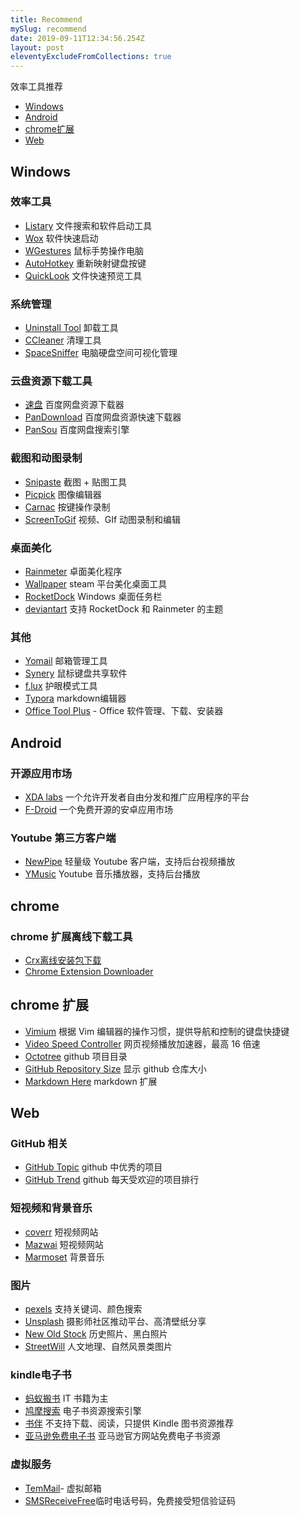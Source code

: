 ```yaml
---
title: Recommend
mySlug: recommend
date: 2019-09-11T12:34:56.254Z
layout: post
eleventyExcludeFromCollections: true
---
```

效率工具推荐
- [Windows](#windows)
- [Android](#android)
- [chrome扩展](#chrome)
- [Web](#Web)

## Windows

### 效率工具
- [Listary][listary] 文件搜索和软件启动工具 
- [Wox][wox] 软件快速启动 
- [WGestures][WGestures] 鼠标手势操作电脑 
- [AutoHotkey][AutoHotkey] 重新映射键盘按键
- [QuickLook][QuickLook] 文件快速预览工具  

### 系统管理
- [Uninstall Tool][uninstall tool] 卸载工具
- [CCleaner][ccleaner] 清理工具
- [SpaceSniffer][spacesniffer] 电脑硬盘空间可视化管理

### 云盘资源下载工具
- [速盘][速盘] 百度网盘资源下载器 
- [PanDownload][pandownload] 百度网盘资源快速下载器
- [PanSou][pansou] 百度网盘搜索引擎

### 截图和动图录制
- [Snipaste][snipaste] 截图 + 贴图工具  
- [Picpick][pickpick] 图像编辑器
- [Carnac][carnac] 按键操作录制
- [ScreenToGif][screentogif] 视频、GIf 动图录制和编辑 

### 桌面美化
- [Rainmeter][rainmeter] 卓面美化程序
- [Wallpaper][wallpaper] steam 平台美化桌面工具
- [RocketDock][rocketdock] Windows 桌面任务栏
- [deviantart][deviantart] 支持 RocketDock 和 Rainmeter 的主题


### 其他
- [Yomail][yomail] 邮箱管理工具
- [Synery][synery] 鼠标键盘共享软件
- [f.lux][f.lux] 护眼模式工具
- [Typora][Typora] markdown编辑器
- [Office Tool Plus][otoolplus]  - Office 软件管理、下载、安装器

## Android 

### 开源应用市场
- [XDA labs][xda] 一个允许开发者自由分发和推广应用程序的平台
- [F-Droid][f-droid] 一个免费开源的安卓应用市场

 ### Youtube 第三方客户端
 - [NewPipe][newpipe] 轻量级 Youtube 客户端，支持后台视频播放
 - [YMusic][ymusic] Youtube 音乐播放器，支持后台播放

## chrome
### chrome 扩展离线下载工具

- [Crx离线安装包下载][Crx]
- [Chrome Extension Downloader][Chrome Extension Downloader]

## chrome 扩展
- [Vimium][Vimium] 根据 Vim 编辑器的操作习惯，提供导航和控制的键盘快捷键
- [Video Speed Controller][Video Speed] 网页视频播放加速器，最高 16 倍速
- [Octotree][Octotree] github 项目目录
- [GitHub Repository Size][gitsize] 显示 github 仓库大小
- [Markdown Here][Markdownh] markdown 扩展

## Web
### GitHub 相关

- [GitHub Topic][GitHub Topic] github 中优秀的项目
- [GitHub Trend][GitHub Trend] github 每天受欢迎的项目排行

### 短视频和背景音乐
- [coverr][coverr] 短视频网站
- [Mazwai][Mazwai]  短视频网站
- [Marmoset][Marmoset]  背景音乐

### 图片
- [pexels][pexels]  支持关键词、颜色搜索
- [Unsplash][Unsplash]  摄影师社区推动平台、高清壁纸分享
- [New Old Stock][New Old Stock]  历史照片、黑白照片
- [StreetWill][StreetWill]  人文地理、自然风景类图片

### kindle电子书
- [蚂蚁搬书][蚂蚁搬书]   IT 书籍为主
- [鸠摩搜索][鸠摩搜索] 电子书资源搜索引擎
- [书伴][书伴] 不支持下载、阅读，只提供 Kindle 图书资源推荐
- [亚马逊免费电子书][亚马逊免费电子书] 亚马逊官方网站免费电子书资源

### 虚拟服务
- [TemMail][TemMail]- 虚拟邮箱
- [SMSReceiveFree][SMSReceiveFree]临时电话号码，免费接受短信验证码

[listary]: https://www.listary.com/
[wox]: http://www.wox.one/
[WGestures]:http://www.yingdev.com/projects/wgestures
[AutoHotkey]:https://www.autohotkey.com/
[QuickLook]:https://pooi.moe/QuickLook/?utm_source=www.appinn.com
[deviantart]:https://www.deviantart.com/
[uninstall tool]:https://www.crystalidea.com/uninstall-tool
[ccleaner]:https://www.ccleaner.com/
[spacesniffer]:http://www.uderzo.it/main_products/space_sniffer/index.html
[速盘]:https://www.speedpan.com/
[pandownload]:http://pandownload.com/
[pansou]:http://www.pansou.com/
[snipaste]:https://www.snipaste.com/
[pickpick]:https://picpick.app/zh/
[carnac]:http://code52.org/carnac/
[screentogif]:https://www.screentogif.com/?l=zh_cn
[otoolplus]:https://otp.landian.la/zh-cn/
[rocketdock]:https://rocketdock.en.softonic.com/
[wallpaper]:https://store.steampowered.com/app/431960/Wallpaper_Engine/
[rainmeter]:https://www.rainmeter.net/
[f.lux]:https://justgetflux.com/
[synery]:https://symless.com/synergy
[yomail]:http://www.nextechat.com/
[ymusic]:https://ymusic.io/ 
[newpipe]:https://f-droid.org/en/packages/org.schabi.newpipe/
[f-droid]:https://f-droid.org/en/
[xda]:https://labs.xda-developers.com/
[Crx]:http://yurl.sinaapp.com/crx.php
[Chrome Extension Downloader]:https://chrome-extension-downloader.com/
[gitsize]:https://chrome.google.com/webstore/detail/github-repository-size/apnjnioapinblneaedefcnopcjepgkci?hl=zh-CN
[Octotree]:https://chrome.google.com/webstore/detail/octotree/bkhaagjahfmjljalopjnoealnfndnagc/related?hl=zh-CN
[Video Speed]:https://github.com/igrigorik/videospeed
[Vimium]:http://vimium.github.io/
[Markdownh]:https://markdown-here.com/ 
[Bear]:https://bear.app/ 
[Typora]:https://www.typora.io/ 
[GitHub Trend]:https://github.com/trending
[GitHub Topic]:https://github.com/topics
[Adobe Spark]:https://spark.adobe.com/sp/
[Pexels Videos]:https://videos.pexels.com/
[Mazwai]:http://mazwai.com/#/
[Marmoset]:https://www.marmosetmusic.com/
[StreetWill]:http://streetwill.co/
[New Old Stock]:https://nos.twnsnd.co/
[Unsplash]:https://unsplash.com/
[pexels]:https://www.pexels.com/
[艾维商城]:https://www.aiviy.com/
[胡萝卜周博客]:http://www.carrotchou.blog/
[stardock]:https://www.stardock.com/ 
[itellyou]:https://msdn.itellyou.cn/ 
[SourceForge]:https://sourceforge.net/ 
[NTWind Software]:https://www.ntwind.com/
[Softonic]:https://en.softonic.com/
[Twilio]:https://www.twilio.com/docs/
[SMSReceiveFree]:https://smsreceivefree.com/
[TemMail]:https://temp-mail.org/ 
[亚马逊免费电子书]:http://t.cn/RkPrzFb
[书伴]:https://bookfere.com/ebook
[鸠摩搜索]:https://www.jiumodiary.com/
[鸠摩搜索]:https://www.jiumodiary.com/
[蚂蚁搬书]:http://book.mybanshu.win/
[coverr]: https://coverr.co/

